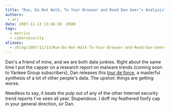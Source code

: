 ```yaml
---
title: "Run, Do Not Walk, To Your Browser and Read Dan Geer’s Analysis"
authors:
 - arj
date: 2007-11-13 13:46:38 -0500
tags:
  - metrics
  - cybersecurity
aliases:
  - /blog/2007/11/13/Run-Do-Not-Walk-To-Your-Browser-and-Read-Dan-Geers-Analysis/
---
```

Dan's a friend of mine, and we are both data junkies. Right about the same time I put the capper on a research report on malware trends (coming soon to Yankee Group subscribers), Dan releases this [tour de force](http://geer.tinho.net/trends.pdf), a masterful synthesis of a lot of other people's data. The upshot: things are getting worse.

Needless to say, it beats the pulp out of any of the other Internet security trend reports I've seen all year. Stupendous. I doff my feathered foofy cap in your general direction, sir Dan.
